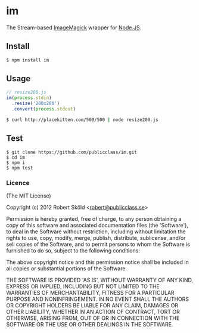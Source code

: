 # im

The Stream-based [ImageMagick](http://www.imagemagick.org/) wrapper 
for [Node.JS](http://nodejs.org/).

## Install

```bash
$ npm install im
```

## Usage

```javascript
// resize200.js
im(process.stdin)
  .resize('200x200')
  .convert(process.stdout)
```

```bash
$ curl http://placekitten.com/500/500 | node resize200.js
```

## Test

```
$ git clone https://github.com/publicclass/im.git
$ cd im
$ npm i
$ npm test
```

### Licence

(The MIT License)

Copyright (c) 2012 Robert Sköld &lt;robert@publicclass.se&gt;

Permission is hereby granted, free of charge, to any person obtaining
a copy of this software and associated documentation files (the
'Software'), to deal in the Software without restriction, including
without limitation the rights to use, copy, modify, merge, publish,
distribute, sublicense, and/or sell copies of the Software, and to
permit persons to whom the Software is furnished to do so, subject to
the following conditions:

The above copyright notice and this permission notice shall be
included in all copies or substantial portions of the Software.

THE SOFTWARE IS PROVIDED 'AS IS', WITHOUT WARRANTY OF ANY KIND,
EXPRESS OR IMPLIED, INCLUDING BUT NOT LIMITED TO THE WARRANTIES OF
MERCHANTABILITY, FITNESS FOR A PARTICULAR PURPOSE AND NONINFRINGEMENT.
IN NO EVENT SHALL THE AUTHORS OR COPYRIGHT HOLDERS BE LIABLE FOR ANY
CLAIM, DAMAGES OR OTHER LIABILITY, WHETHER IN AN ACTION OF CONTRACT,
TORT OR OTHERWISE, ARISING FROM, OUT OF OR IN CONNECTION WITH THE
SOFTWARE OR THE USE OR OTHER DEALINGS IN THE SOFTWARE.